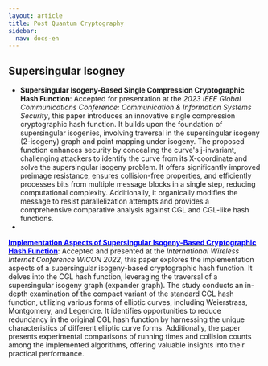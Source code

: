```yaml
---
layout: article
title: Post Quantum Cryptography
sidebar:
  nav: docs-en
---
```

## Supersingular Isogney
* **Supersingular Isogeny-Based Single Compression Cryptographic Hash Function**: Accepted for presentation at the *2023 IEEE Global Communications Conference: Communication & Information Systems Security*, this paper introduces an innovative single compression cryptographic hash function. It builds upon the foundation of supersingular isogenies, involving traversal in the supersingular isogeny (2-isogeny) graph and point mapping under isogeny. The proposed function enhances security by concealing the curve's j-invariant, challenging attackers to identify the curve from its X-coordinate and solve the supersingular isogeny problem. It offers significantly improved preimage resistance, ensures collision-free properties, and efficiently processes bits from multiple message blocks in a single step, reducing computational complexity. Additionally, it organically modifies the message to resist parallelization attempts and provides a comprehensive comparative analysis against CGL and CGL-like hash functions.
* <a id="raw-url" href="https://link.springer.com/chapter/10.1007/978-3-031-27041-3_2">
<font color="blue">**Implementation Aspects of Supersingular Isogeny-Based Cryptographic Hash Function**</font></a>: Accepted and presented at the *International Wireless Internet Conference WiCON 2022*, this paper explores the implementation aspects of a supersingular isogeny-based cryptographic hash function. It delves into the CGL hash function, leveraging the traversal of a supersingular isogeny graph (expander graph). The study conducts an in-depth examination of the compact variant of the standard CGL hash function, utilizing various forms of elliptic curves, including Weierstrass, Montgomery, and Legendre. It identifies opportunities to reduce redundancy in the original CGL hash function by harnessing the unique characteristics of different elliptic curve forms. Additionally, the paper presents experimental comparisons of running times and collision counts among the implemented algorithms, offering valuable insights into their practical performance.
